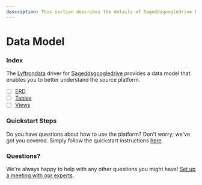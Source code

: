 ```yaml
---
description: This section describes the details of Sageddsgoogledrive ERD, Tables, and Views.
---
```


# Data Model

### Index

The  [Lyftrondata](https://www.lyftrondata.com/) driver for [Sageddsgoogledrive](https://www.lyftrondata.com/integration/sageddsgoogledrive/)[ ](https://www.lyftrondata.com/integration/sageddsgoogledrive/)provides a data model that enables you to better understand the source platform.

* [ ] [ERD](../../../technology-analytics/sageddsgoogledrive/data-model/erd.md)
* [ ] [Tables](../../../technology-analytics/sageddsgoogledrive/data-model/tables.md)
* [ ] [Views](../../../technology-analytics/sageddsgoogledrive/data-model/views.md)

### Quickstart Steps

Do you have questions about how to use the platform? Don't worry; we've got you covered. Simply follow the quickstart instructions [here](../../../../quickstart-steps.md).

### Questions? <a href="#questions" id="questions"></a>

We're always happy to help with any other questions you might have! [Set up a meeting with our experts](https://www.lyftrondata.com/book-a-meeting/).

